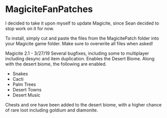 # MagiciteFanPatches
I decided to take it upon myself to update Magicite, since Sean decided to stop work on it for now.

To install, simply cut and paste the files from the MagicitePatch folder into your Magicite game folder.
Make sure to overwrite all files when asked!

Magicite 2.1 - 3/27/19
Several bugfixes, including some to multiplayer including desync and item duplication.
Enables the Desert Biome.
Along with the desert biome, the following are enabled.
* Snakes
* Cacti
* Palm Trees
* Desert Towns
* Desert Music

Chests and ore have been added to the desert biome, with a higher chance of rare loot including goldium and diamonite.
